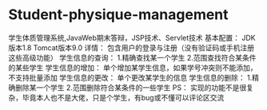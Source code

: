# Student-physique-management
学生体质管理系统,JavaWeb期末答辩，JSP技术、Servlet技术
基本配置：
  JDK版本1.8
  Tomcat版本9.0
详情：
  包含用户的登录与注册（没有验证码或手机注册这些高级功能）
  学生信息的查询：
    1.精确查找某一个学生
    2.范围查找符合某条件的某些学生
  学生信息的增加：
    单个增加某学生信息，如果学号冲突则不能添加，不支持批量添加
  学生信息的更改：
    单个更改某学生的信息
  学生信息的删除：
    1.精确删除某一个学生
    2.范围删除符合某条件的一些学生
PS：
实现的功能不是很复杂，毕竟本人也不是大佬，只是个学生，有bug或不懂可以评论区交流
